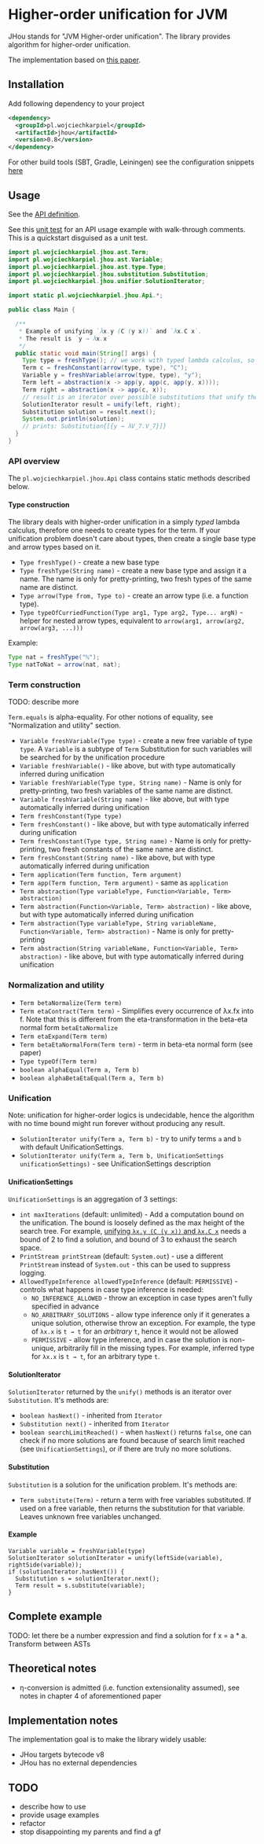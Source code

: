 # Higher-order unification for JVM

JHou stands for "JVM Higher-order unification".
The library provides algorithm for higher-order unification.

The implementation based on
[this paper](https://www21.in.tum.de/teaching/sar/SS20/5.pdf).

## Installation

Add following dependency to your project

```xml
<dependency>
  <groupId>pl.wojciechkarpiel</groupId>
  <artifactId>jhou</artifactId>
  <version>0.8</version>
</dependency>
```

For other build tools (SBT, Gradle, Leiningen) see the configuration snippets
[here](https://central.sonatype.com/artifact/pl.wojciechkarpiel/jhou)

## Usage

See the
[API definition](src/main/java/pl/wojciechkarpiel/jhou/Api.java).

See this [unit test](src/test/java/pl/wojciechkarpiel/jhou/api/ApiTest.java)
for an API usage example with walk-through comments.
This is a quickstart disguised as a unit test.

```java
import pl.wojciechkarpiel.jhou.ast.Term;
import pl.wojciechkarpiel.jhou.ast.Variable;
import pl.wojciechkarpiel.jhou.ast.type.Type;
import pl.wojciechkarpiel.jhou.substitution.Substitution;
import pl.wojciechkarpiel.jhou.unifier.SolutionIterator;

import static pl.wojciechkarpiel.jhou.Api.*;

public class Main {

  /**
   * Example of unifying `λx.y (C (y x))` and `λx.C x`.
   * The result is `y → λx.x`
   */
  public static void main(String[] args) {
    Type type = freshType(); // we work with typed lambda calculus, so we need some type
    Term c = freshConstant(arrow(type, type), "C");
    Variable y = freshVariable(arrow(type, type), "y");
    Term left = abstraction(x -> app(y, app(c, app(y, x))));
    Term right = abstraction(x -> app(c, x));
    // result is an iterator over possible substitutions that unify the two sides
    SolutionIterator result = unify(left, right);
    Substitution solution = result.next();
    System.out.println(solution);
    // prints: Substitution{[{y → λV_7.V_7}]}
  }
}
```

### API overview

The `pl.wojciechkarpiel.jhou.Api` class contains static methods
described below.

#### Type construction

The library deals with higher-order unification in a simply *typed* lambda calculus,
therefore one needs to create types for the term. If your unification problem
doesn't care about types, then create a single base type and arrow types based on it.

* `Type freshType()` - create a new base type
* `Type freshType(String name)` - create a new base type and assign it a name.
  The name is only for pretty-printing, two fresh types of the same name are distinct.
* `Type arrow(Type from, Type to)` - create an arrow type (i.e. a function type).
* `Type typeOfCurriedFunction(Type arg1, Type arg2, Type... argN)` - helper for nested
  arrow types, equivalent to `arrow(arg1, arrow(arg2, arrow(arg3, ...)))`

Example:

```java
Type nat = freshType("ℕ");
Type natToNat = arrow(nat, nat);
```

### Term construction

TODO: describe more

`Term.equals` is alpha-equality. For other notions of equality, see "Normalization and utility" section.

* `Variable freshVariable(Type type)` - create a new free variable of type `type`. A `Variable` is a subtype of `Term`
  Substitution for such variables will be searched for by the unification procedure
* `Variable freshVariable()` - like above, but with type automatically inferred during unification
* `Variable freshVariable(Type type, String name)` - Name is only for pretty-printing, two fresh variables of the same
  name are distinct.
* `Variable freshVariable(String name)` - like above, but with type automatically inferred during unification
* `Term freshConstant(Type type)`
* `Term freshConstant()` - like above, but with type automatically inferred during unification
* `Term freshConstant(Type type, String name)` - Name is only for pretty-printing, two fresh constants of the same name
  are distinct.
* `Term freshConstant(String name)` - like above, but with type automatically inferred during unification
* `Term application(Term function, Term argument)`
* `Term app(Term function, Term argument)` - same as `application`
* `Term abstraction(Type variableType, Function<Variable, Term> abstraction)`
* `Term abstraction(Function<Variable, Term> abstraction)`  - like above, but with type automatically inferred during
  unification
* `Term abstraction(Type variableType, String variableName, Function<Variable, Term> abstraction)` - Name is only for
  pretty-printing
* `Term abstraction(String variableName, Function<Variable, Term> abstraction)` - like above, but with type
  automatically inferred during unification

### Normalization and utility

* `Term betaNormalize(Term term)`
* `Term etaContract(Term term)` - Simplifies every occurrence of λx.fx into f.
  Note that this is different from the eta-transformation
  in the beta-eta normal form `betaEtaNormalize`
* `Term etaExpand(Term term)`
* `Term betaEtaNormalForm(Term term)` - term in beta-eta normal form (see paper)
* `Type typeOf(Term term)`
* `boolean alphaEqual(Term a, Term b)`
* `boolean alphaBetaEtaEqual(Term a, Term b)`

### Unification

Note: unification for higher-order logics is undecidable, hence the algorithm with
no time bound might run forever without producing any result.

* `SolutionIterator unify(Term a, Term b)` - try to unify terms `a` and `b` with default UnificationSettings.
* `SolutionIterator unify(Term a, Term b, UnificationSettings unificationSettings)` - see UnificationSettings
  description

#### UnificationSettings

`UnificationSettings` is an aggregation of 3 settings:

* `int maxIterations` (default: unlimited) - Add a computation bound on the unification.
  The bound is loosely defined as the max height of the search tree.
  For example,
  [unifying `λx.y (C (y x))` and `λx.C x`](src/test/java/pl/wojciechkarpiel/jhou/api/ApiTest.java)
  needs a bound of 2 to find a solution, and bound of 3 to exhaust the search space.
* `PrintStream printStream` (default: `System.out`) - use a different `PrintStream` instead of `System.out` -
  this can be used to suppress logging.
* `AllowedTypeInference allowedTypeInference` (default: `PERMISSIVE`) - controls what happens in case type inference is
  needed:
  * `NO_INFERENCE_ALLOWED` - throw an exception in case types aren't fully specified in advance
  * `NO_ARBITRARY_SOLUTIONS` - allow type inference only if it generates a unique solution, otherwise throw
    an exception. For example, the type of `λx.x` is `t → t` for an *arbitrary* `t`, hence it would not be allowed
  * `PERMISSIVE` - allow type inference, and in case the solution is non-unique, arbitrarily fill in the missing types.
    For example, inferred type for `λx.x` is `t → t`, for an arbitrary type `t`.

#### SolutionIterator

`SolutionIterator` returned by the `unify()` methods is an iterator over `Substitution`.
It's methods are:

* `boolean hasNext()` - inherited from `Iterator`
* `Substitution next()` - inherited from `Iterator`
* `boolean searchLimitReached()` - when `hasNext()` returns `false`, one can check
  if no more solutions are found because of search limit reached (see `UnificationSettings`),
  or if there are truly no more solutions.

#### Substitution

`Substitution` is a solution for the unification problem. It's methods are:

* `Term substitute(Term)` - return a term with free variables substituted.
  If used on a free variable, then returns the substitution for that variable.
  Leaves unknown free variables unchanged.

#### Example

```
Variable variable = freshVariable(type)
SolutionIterator solutionIterator = unify(leftSide(variable), rightSide(variable));
if (solutionIterator.hasNext()) {
  Substitution s = solutionIterator.next();
  Term result = s.substitute(variable);
}
```

## Complete example

TODO: let there be a number expression and find a solution for f x = a * a.
Transform between ASTs

<!-- See [Number expression example](src/test/java/pl/wojciechkarpiel/jhou/example/Example1.java) -->

## Theoretical notes

* η-conversion is admitted (i.e. function extensionality assumed),
  see notes in chapter 4 of aforementioned paper

## Implementation notes

The implementation goal is to make the library widely usable:

* JHou targets bytecode v8
* JHou has no external dependencies

## TODO

* describe how to use
* provide usage examples
* refactor
* stop disappointing my parents and find a gf